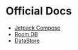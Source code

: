 # Official Docs

- [Jetpack Compose](https://developer.android.com/jetpack/compose)
- [Room DB](https://developer.android.com/training/data-storage/room)
- [DataStore](https://developer.android.com/topic/libraries/architecture/datastore)